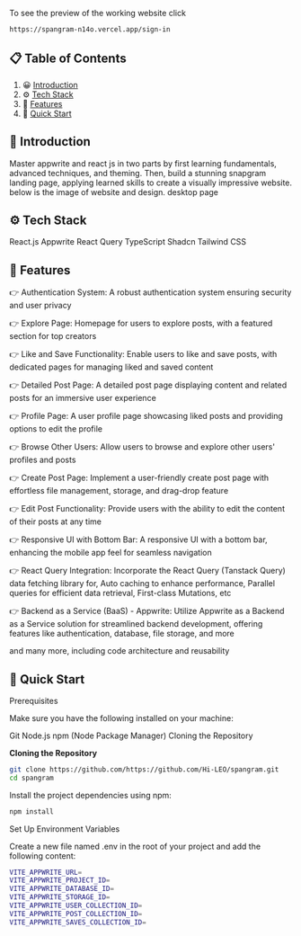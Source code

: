 To see the preview of the working website click 
```bash
https://spangram-n14o.vercel.app/sign-in
```
## 📋 <a name="table">Table of Contents</a>

1.  😀 [Introduction](#introduction)
2.  ⚙️ [Tech Stack](#tech-stack)
3.  🔋 [Features](#features)
4.  🤸 [Quick Start](#quick-start)

## <a name="introduction">🤖 Introduction</a>

Master appwrite and react js in two parts by first learning fundamentals, advanced techniques, and theming. Then, build a stunning snapgram landing page, applying learned skills to create a visually impressive website. below is the image of website and design.
desktop page

## <a name="tech-stack">⚙️ Tech Stack</a>

React.js
Appwrite
React Query
TypeScript
Shadcn
Tailwind CSS

## <a name="features">🔋 Features</a>

👉 Authentication System: A robust authentication system ensuring security and user privacy

👉 Explore Page: Homepage for users to explore posts, with a featured section for top creators

👉 Like and Save Functionality: Enable users to like and save posts, with dedicated pages for managing liked and saved content

👉 Detailed Post Page: A detailed post page displaying content and related posts for an immersive user experience

👉 Profile Page: A user profile page showcasing liked posts and providing options to edit the profile

👉 Browse Other Users: Allow users to browse and explore other users' profiles and posts

👉 Create Post Page: Implement a user-friendly create post page with effortless file management, storage, and drag-drop feature

👉 Edit Post Functionality: Provide users with the ability to edit the content of their posts at any time

👉 Responsive UI with Bottom Bar: A responsive UI with a bottom bar, enhancing the mobile app feel for seamless navigation

👉 React Query Integration: Incorporate the React Query (Tanstack Query) data fetching library for, Auto caching to enhance performance, Parallel queries for efficient data retrieval, First-class Mutations, etc

👉 Backend as a Service (BaaS) - Appwrite: Utilize Appwrite as a Backend as a Service solution for streamlined backend development, offering features like authentication, database, file storage, and more

and many more, including code architecture and reusability

## <a name="quick-start">🤸 Quick Start</a>

Prerequisites

Make sure you have the following installed on your machine:

Git
Node.js
npm (Node Package Manager)
Cloning the Repository

**Cloning the Repository**

```bash
git clone https://github.com/https://github.com/Hi-LEO/spangram.git
cd spangram
```

Install the project dependencies using npm:

```bash
npm install
```

Set Up Environment Variables

Create a new file named .env in the root of your project and add the following content:

```bash
VITE_APPWRITE_URL=
VITE_APPWRITE_PROJECT_ID=
VITE_APPWRITE_DATABASE_ID=
VITE_APPWRITE_STORAGE_ID=
VITE_APPWRITE_USER_COLLECTION_ID=
VITE_APPWRITE_POST_COLLECTION_ID=
VITE_APPWRITE_SAVES_COLLECTION_ID=
```

